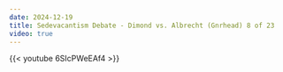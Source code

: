 ```yaml
---
date: 2024-12-19
title: Sedevacantism Debate - Dimond vs. Albrecht (Gnrhead) 8 of 23
video: true
---
```



{{< youtube 6SIcPWeEAf4 >}}
